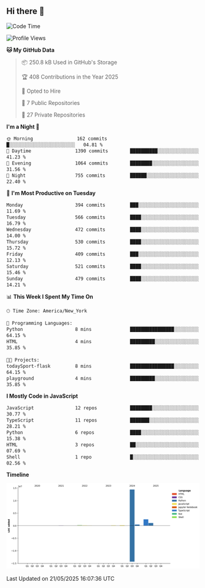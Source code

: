 ## Hi there 👋

<!--START_SECTION:waka-->
![Code Time](http://img.shields.io/badge/Code%20Time-329%20hrs%2045%20mins-blue)

![Profile Views](http://img.shields.io/badge/Profile%20Views-58-blue)

**🐱 My GitHub Data** 

> 📦 250.8 kB Used in GitHub's Storage 
 > 
> 🏆 408 Contributions in the Year 2025
 > 
> 💼 Opted to Hire
 > 
> 📜 7 Public Repositories 
 > 
> 🔑 27 Private Repositories 
 > 
**I'm a Night 🦉** 

```text
🌞 Morning                162 commits         █░░░░░░░░░░░░░░░░░░░░░░░░   04.81 % 
🌆 Daytime                1390 commits        ██████████░░░░░░░░░░░░░░░   41.23 % 
🌃 Evening                1064 commits        ████████░░░░░░░░░░░░░░░░░   31.56 % 
🌙 Night                  755 commits         ██████░░░░░░░░░░░░░░░░░░░   22.40 % 
```
📅 **I'm Most Productive on Tuesday** 

```text
Monday                   394 commits         ███░░░░░░░░░░░░░░░░░░░░░░   11.69 % 
Tuesday                  566 commits         ████░░░░░░░░░░░░░░░░░░░░░   16.79 % 
Wednesday                472 commits         ████░░░░░░░░░░░░░░░░░░░░░   14.00 % 
Thursday                 530 commits         ████░░░░░░░░░░░░░░░░░░░░░   15.72 % 
Friday                   409 commits         ███░░░░░░░░░░░░░░░░░░░░░░   12.13 % 
Saturday                 521 commits         ████░░░░░░░░░░░░░░░░░░░░░   15.46 % 
Sunday                   479 commits         ████░░░░░░░░░░░░░░░░░░░░░   14.21 % 
```


📊 **This Week I Spent My Time On** 

```text
🕑︎ Time Zone: America/New_York

💬 Programming Languages: 
Python                   8 mins              ████████████████░░░░░░░░░   64.15 % 
HTML                     4 mins              █████████░░░░░░░░░░░░░░░░   35.85 % 

🐱‍💻 Projects: 
todaySport-flask         8 mins              ████████████████░░░░░░░░░   64.15 % 
playground               4 mins              █████████░░░░░░░░░░░░░░░░   35.85 % 
```

**I Mostly Code in JavaScript** 

```text
JavaScript               12 repos            ████████░░░░░░░░░░░░░░░░░   30.77 % 
TypeScript               11 repos            ███████░░░░░░░░░░░░░░░░░░   28.21 % 
Python                   6 repos             ████░░░░░░░░░░░░░░░░░░░░░   15.38 % 
HTML                     3 repos             ██░░░░░░░░░░░░░░░░░░░░░░░   07.69 % 
Shell                    1 repo              █░░░░░░░░░░░░░░░░░░░░░░░░   02.56 % 
```



**Timeline**

![Lines of Code chart](https://raw.githubusercontent.com/dikshithvishnu/dikshithvishnu/main/assets/bar_graph.png)


 Last Updated on 21/05/2025 16:07:36 UTC
<!--END_SECTION:waka-->
